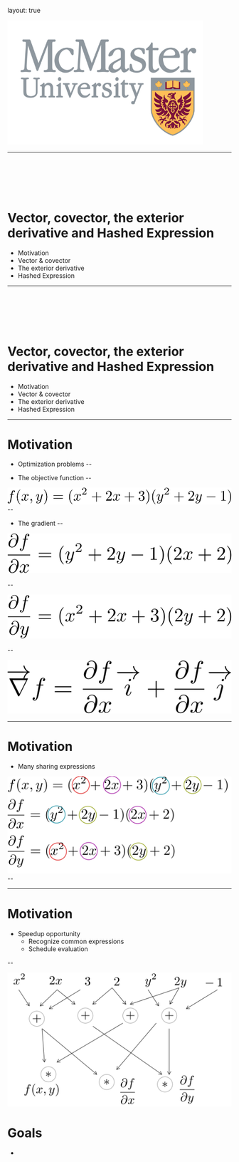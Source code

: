 layout: true

<img id="logo" src="images/logo.png" alt="McMaster Logo"/>

---

<div style="margin-top: 130px">
    <h1>
    Vector, covector, the exterior derivative and Hashed Expression
    </h1>
    <div class="horizontal-line"></div>
    <div class="flex-row" style="justify-content: flex-end; margin-right: 30px"> 
        <ul class="table-content">
            <li>Motivation</li>
            <li>Vector & covector</li>
            <li>The exterior derivative</li>
            <li>Hashed Expression</li>
        </ul>
    </div>
</div>

---

<div style="margin-top: 130px">
    <h1>
    Vector, covector, the exterior derivative and Hashed Expression
    </h1>
    <div class="horizontal-line"></div>
    <div class="flex-row" style="justify-content: flex-end; margin-right: 30px"> 
        <ul class="table-content">
            <li class="table-content-selected">Motivation</li>
            <li>Vector & covector</li>
            <li>The exterior derivative</li>
            <li>Hashed Expression</li>
        </ul>
    </div>
</div>

---

# Motivation

- Optimization problems
--

- The objective function 
--

<div>
    <img src="images/fxy.svg" alt="" style=""/>
</div>
--

- The gradient 
--

<div>
    <img src="images/dfx.svg" alt="" style=""/>
</div>

--
<div>
    <img src="images/dfy.svg" alt="" style=""/>
</div>

--
<div>
    <img src="images/gradf.svg" alt="" style=""/>
</div>

---

# Motivation
- Many sharing expressions
<div>
	<img src="images/sharing.svg" alt="" style="">
</div>
--

---

# Motivation
- Speedup opportunity
    - Recognize common expressions
    - Schedule evaluation
    
--

<div class="flex-row" style="justify-content: center">
	<img src="images/codegraph.svg" alt="" style="">
</div>

# Goals
- 
